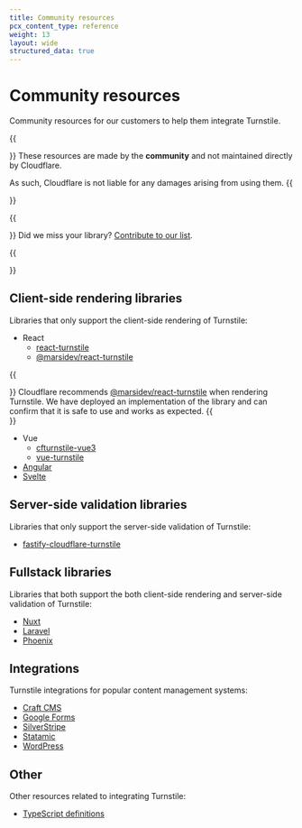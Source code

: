 ```yaml
---
title: Community resources
pcx_content_type: reference
weight: 13
layout: wide
structured_data: true
---
```


# Community resources

Community resources for our customers to help them integrate Turnstile.

{{<Aside type="warning">}}
These resources are made by the **community** and not maintained directly by Cloudflare.

As such, Cloudflare is not liable for any damages arising from using them.
{{</Aside>}}

{{<Aside type="note">}}
Did we miss your library? [Contribute to our list][1].

[1]: https://github.com/cloudflare/cloudflare-docs/blob/production/CONTRIBUTING.md#pull-requests
{{</Aside>}}

## Client-side rendering libraries

Libraries that only support the client-side rendering of Turnstile:

- React
  - [react-turnstile](https://www.npmjs.com/package/react-turnstile)
  - [@marsidev/react-turnstile](https://www.npmjs.com/package/@marsidev/react-turnstile)

{{<Aside type="note">}}
Cloudflare recommends [@marsidev/react-turnstile](https://www.npmjs.com/package/@marsidev/react-turnstile) when rendering Turnstile. We have deployed an implementation of the library and can confirm that it is safe to use and works as expected.
{{</Aside>}}

- Vue
  - [cfturnstile-vue3](https://www.npmjs.com/package/cfturnstile-vue3)
  - [vue-turnstile](https://www.npmjs.com/package/vue-turnstile)
- [Angular](https://www.npmjs.com/package/ngx-turnstile)
- [Svelte](https://www.npmjs.com/package/svelte-turnstile)

## Server-side validation libraries

Libraries that only support the server-side validation of Turnstile:

- [fastify-cloudflare-turnstile](https://www.npmjs.com/package/fastify-cloudflare-turnstile)

## Fullstack libraries

Libraries that both support the both client-side rendering and server-side validation of Turnstile:

- [Nuxt](https://www.npmjs.com/package/@nuxtjs/turnstile)
- [Laravel](https://github.com/romanzipp/Laravel-Turnstile)
- [Phoenix](https://github.com/jsonmaur/phoenix-turnstile)

## Integrations

Turnstile integrations for popular content management systems:

- [Craft CMS](https://plugins.craftcms.com/turnstile)
- [Google Forms](https://github.com/ModMalwareInvestigation/turnstile-for-forms)
- [SilverStripe](https://github.com/webbuilders-group/silverstripe-turnstile)
- [Statamic](https://statamic.com/addons/aryeh-raber/captcha)
- [WordPress](https://wordpress.org/plugins/simple-cloudflare-turnstile)

## Other

Other resources related to integrating Turnstile:

- [TypeScript definitions](https://www.npmjs.com/package/turnstile-types)
